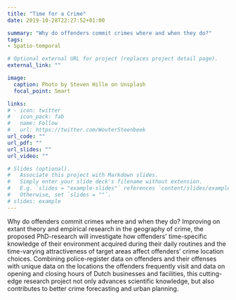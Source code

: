 ```yaml
---
title: "Time for a Crime"
date: 2019-10-28T22:27:52+01:00

summary: "Why do offenders commit crimes where and when they do?"
tags:
- Spatio-temporal

# Optional external URL for project (replaces project detail page).
external_link: ""

image:
  caption: Photo by Steven Hille on Unsplash
  focal_point: Smart

links:
# - icon: twitter
#   icon_pack: fab
#   name: Follow
#   url: https://twitter.com/WouterSteenbeek
url_code: ""
url_pdf: ""
url_slides: ""
url_video: ""

# Slides (optional).
#   Associate this project with Markdown slides.
#   Simply enter your slide deck's filename without extension.
#   E.g. `slides = "example-slides"` references `content/slides/example-slides.md`.
#   Otherwise, set `slides = ""`.
# slides: example
---
```


Why do offenders commit crimes where and when they do? Improving on extant theory and empirical research in the geography of crime, the proposed PhD-research will investigate how offenders' time-specific knowledge of their environment acquired during their daily routines and the time-varying attractiveness of target areas affect offenders’ crime location choices. Combining police-register data on offenders and their offenses with unique data on the locations the offenders frequently visit and data on opening and closing hours of Dutch businesses and facilities, this cutting-edge research project not only advances scientific knowledge, but also contributes to better crime forecasting and urban planning.
